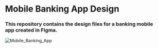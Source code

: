 #  Mobile Banking App Design

### This repository contains the design files for a banking mobile app created in Figma.


![Mobile_Banking_App](https://github.com/sejalkoli/UI-Design/assets/116626091/27393b8b-49f7-48f4-831c-15edb1aa29be)


